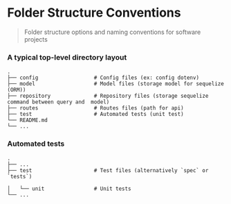 # Folder Structure Conventions

> Folder structure options and naming conventions for software projects

### A typical top-level directory layout

    .
    ├── config                  # Config files (ex: config dotenv)
    ├── model                   # Model files (storage model for sequelize (ORM))
    ├── repository              # Repository files (storage sequelize command between query and  model)
    ├── routes                  # Routes files (path for api)
    ├── test                    # Automated tests (unit test)
    └── README.md
    └── ...

### Automated tests

    .
    ├── ...
    ├── test                    # Test files (alternatively `spec` or `tests`)

    │   └── unit                # Unit tests
    └── ...
